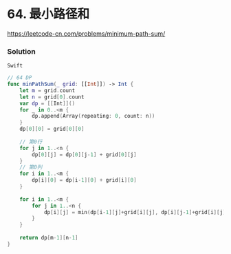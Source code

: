 # 64. 最小路径和

<https://leetcode-cn.com/problems/minimum-path-sum/>

### Solution

`Swift`

```swift
// 64 DP
func minPathSum(_ grid: [[Int]]) -> Int {
    let m = grid.count
    let n = grid[0].count
    var dp = [[Int]]()
    for _ in 0..<m {
        dp.append(Array(repeating: 0, count: n))
    }
    dp[0][0] = grid[0][0]
    
    // 第0行
    for j in 1..<n {
        dp[0][j] = dp[0][j-1] + grid[0][j]
    }
    // 第0列
    for i in 1..<m {
        dp[i][0] = dp[i-1][0] + grid[i][0]
    }
    
    for i in 1..<m {
        for j in 1..<n {
            dp[i][j] = min(dp[i-1][j]+grid[i][j], dp[i][j-1]+grid[i][j])
        }
    }
    
    return dp[m-1][n-1]
}

```
